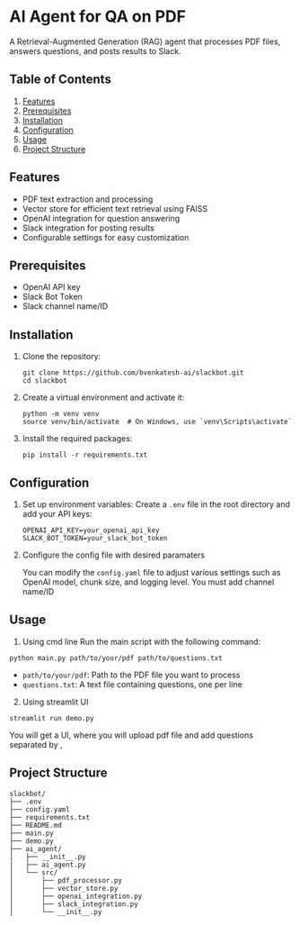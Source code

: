 # AI Agent for QA on PDF 

A Retrieval-Augmented Generation (RAG) agent that processes PDF files, answers questions, and posts results to Slack.

## Table of Contents

1. [Features](#features)
2. [Prerequisites](#prerequisites)
3. [Installation](#installation)
4. [Configuration](#configuration)
5. [Usage](#usage)
6. [Project Structure](#project-structure)

## Features

- PDF text extraction and processing
- Vector store for efficient text retrieval using FAISS
- OpenAI integration for question answering
- Slack integration for posting results
- Configurable settings for easy customization

## Prerequisites

- OpenAI API key
- Slack Bot Token
- Slack channel name/ID


## Installation

1. Clone the repository:
   ```
   git clone https://github.com/bvenkatesh-ai/slackbot.git
   cd slackbot
   ```

2. Create a virtual environment and activate it:
   ```
   python -m venv venv
   source venv/bin/activate  # On Windows, use `venv\Scripts\activate`
   ```

3. Install the required packages:
   ```
   pip install -r requirements.txt
   ```
## Configuration
1. Set up environment variables:
   Create a `.env` file in the root directory and add your API keys:
   ```
   OPENAI_API_KEY=your_openai_api_key
   SLACK_BOT_TOKEN=your_slack_bot_token
   ```
2. Configure the config file with desired paramaters

   You can modify the `config.yaml` file to adjust various settings such as OpenAI model, chunk size, and logging level. You must add channel name/ID

## Usage
1. Using cmd line 
Run the main script with the following command:

```
python main.py path/to/your/pdf path/to/questions.txt 
```

- `path/to/your/pdf`: Path to the PDF file you want to process
- `questions.txt`: A text file containing questions, one per line
2. Using streamlit UI
```
streamlit run demo.py
```
You will get a UI, where you will upload pdf file and add questions separated by ,
## Project Structure

```
slackbot/
├── .env
├── config.yaml
├── requirements.txt
├── README.md
├── main.py
├── demo.py
├── ai_agent/
│   ├── __init__.py
|   ├── ai_agent.py
│   └── src/
│       ├── pdf_processor.py
│       ├── vector_store.py
│       ├── openai_integration.py
│       ├── slack_integration.py
│       └── __init__.py
```

